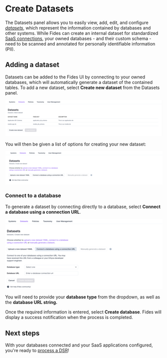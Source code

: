 # Create Datasets

The Datasets panel allows you to easily view, add, edit, and configure _[datasets](https://ethyca.github.io/fideslang/resources/dataset/)_, which represent the information contained by databases and other systems. While Fides can create an internal dataset for standardized [SaaS connections](../saas_connectors/oveview), your owned databases - and their custom schema - need to be scanned and annotated for personally identifiable information (PII).

## Adding a dataset 

Datasets can be added to the Fides UI by connecting to your owned databases, which will automatically generate a dataset of the contained tables. To add a new dataset, select **Create new dataset** from the Datasets panel.

![Dataset UI](../../../public/assets/img/dsr_quickstart/datasets.png)

You will then be given a list of options for creating your new dataset:

![Add A Dataset](../../../public/assets/img/dsr_quickstart/new_dataset.png)

### Connect to a database 

To generate a dataset by connecting directly to a database, select **Connect a database using a connection URL**.

![Add A Connection](../../../public/assets/img/dsr_quickstart/add_database.png)

You will need to provide your **database type** from the dropdown, as well as the **database URL string.** 

Once the required information is entered, select **Create database**. Fides will display a success notification when the process is completed.

## Next steps
With your databases connected and your SaaS applications configured, you're ready to [process a DSR](./dsr_processing)!
